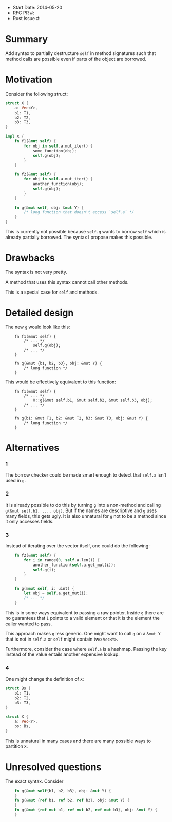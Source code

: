 - Start Date: 2014-05-20
- RFC PR #:
- Rust Issue #:

# Summary

Add syntax to partially destructure `self` in method signatures such that method calls are possible even if parts of the object are borrowed.

# Motivation

Consider the following struct:
```rust
struct X {
    a: Vec<Y>,
    b1: T1,
    b2: T2,
    b3: T3,
}

impl X {
    fn f1(&mut self) {
        for obj in self.a.mut_iter() {
            some_function(obj);
            self.g(obj);
        }
    }

    fn f2(&mut self) {
        for obj in self.a.mut_iter() {
            another_function(obj);
            self.g(obj);
        }
    }

    fn g(&mut self, obj: &mut Y) {
        /* long function that doesn't access `self.a` */
    }
}
```
This is currently not possible because `self.g` wants to borrow `self` which is already partially borrowed.
The syntax I propose makes this possible.

# Drawbacks

The syntax is not very pretty.

A method that uses this syntax cannot call other methods.

This is a special case for `self` and methods.

# Detailed design

The new `g` would look like this:
```
    fn f1(&mut self) {
        /* ... */
            self.g(obj);
        /* ... */
    }

    fn g(&mut {b1, b2, b3}, obj: &mut Y) {
        /* long function */
    }
```
This would be effectively equivalent to this function:
```
    fn f1(&mut self) {
        /* ... */
            X::g(&mut self.b1, &mut self.b2, &mut self.b3, obj);
        /* ... */
    }

    fn g(b1: &mut T1, b2: &mut T2, b3: &mut T3, obj: &mut Y) {
        /* long function */
    }
```

# Alternatives

### 1

The borrow checker could be made smart enough to detect that `self.a` isn't used in `g`.

### 2

It is already possible to do this by turning `g` into a non-method and calling `g(&mut self.b1, ..., obj)`.
But if the names are descriptive and `g` uses many fields, this gets ugly.
It is also unnatural for `g` not to be a method since it only accesses fields.

### 3

Instead of iterating over the vector itself, one could do the following:
```rust
    fn f2(&mut self) {
        for i in range(0, self.a.len()) {
            another_function(self.a.get_mut(i));
            self.g(i);
        }
    }

    fn g(&mut self, i: uint) {
        let obj = self.a.get_mut(i);
        /* ... */
    }
```
This is in some ways equivalent to passing a raw pointer.
Inside `g` there are no guarantees that `i` points to a valid element or that it is the element the caller wanted to pass.

This approach makes `g` less generic.
One might want to call `g` on a `&mut Y` that is not in `self.a` or `self` might contain two `Vec<Y>`.

Furthermore, consider the case where `self.a` is a hashmap.
Passing the key instead of the value entails another expensive lookup.

### 4

One might change the definition of `X`:
```rust
struct Bs {
    b1: T1,
    b2: T2,
    b3: T3,
}

struct X {
    a: Vec<Y>,
    bs: Bs,
}
```
This is unnatural in many cases and there are many possible ways to partition `X`.

# Unresolved questions

The exact syntax.
Consider
```rust
    fn g(&mut self{b1, b2, b3}, obj: &mut Y) {
    }
    fn g(&mut {ref b1, ref b2, ref b3}, obj: &mut Y) {
    }
    fn g(&mut {ref mut b1, ref mut b2, ref mut b3}, obj: &mut Y) {
    }
```
